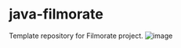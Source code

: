 # java-filmorate
Template repository for Filmorate project.
![image](https://user-images.githubusercontent.com/104725388/199790156-75e451d4-8402-44db-875f-58098a9afe00.png)
